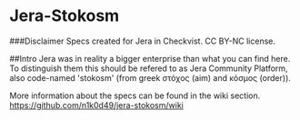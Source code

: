# Jera-Stokosm
###Disclaimer
Specs created for Jera in Checkvist. CC BY-NC license.

##Intro
Jera was in reality a bigger enterprise than what you can find here. To distinguish them this should be refered to as Jera Community Platform, also code-named 'stokosm' (from greek στόχος (aim) and κόσμος (order)).

More information about the specs can be found in the wiki section. 
https://github.com/n1k0d49/jera-stokosm/wiki
